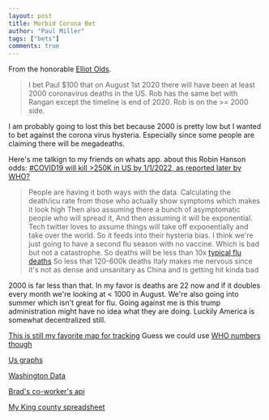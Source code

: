 ```yaml
---
layout: post
title: Morbid Corona Bet
author: "Paul Miller"
tags: ["bets"]
comments: true
---
```


From the honorable [Elliot Olds](https://twitter.com/elliot_olds). 

> I bet Paul $100 that on August 1st 2020 there will have been at least 2000 coronavirus deaths in the US.
> Rob has the same bet with Rangan except the timeline is end of 2020. Rob is on the >= 2000 side.

I am probably going to lost this bet because 2000 is pretty low but I wanted to bet against the corona virus hysteria. Especially since some people are claiming there will be megadeaths.

Here's me talkign to my friends on whats app. about this Robin Hanson odds: [ #COVID19 will kill >250K in US by 1/1/2022, as reported later by WHO? ](https://twitter.com/robinhanson/status/1236438140103069698?s=20)


> People are having it both ways with the data.
> Calculating the death/icu rate from those who actually show symptoms which makes it look high
> Then also assuming there a bunch of asymptomatic people who will spread it,
> And then assuming it will be exponential.
> Tech twitter loves to assume things will take off exponentially and take over the world.
> So it feeds into their hysteria bias.
> I think we're just going to have a second flu season with no vaccine.
> Which is bad but not a catastrophe.
> So deaths will be less than 10x [typical flu deaths](https://www.cdc.gov/flu/about/burden/index.html)
> So less that 120-600k deaths
> Italy makes me nervous since it's not as dense and unsanitary as China and is getting hit kinda bad

2000 is far less than that. In  my favor is deaths are 22 now and if it doubles every month we're looking at <  1000 in August. We're also going into summer which isn't great for flu. Going against me is this trump administration might have no idea what they are doing. Luckily America is somewhat decentralized still.

[This is still my favorite map for tracking](https://coronavirus.jhu.edu/map.html)
Guess we could use [WHO numbers though](https://www.who.int/emergencies/diseases/novel-coronavirus-2019/situation-reports/)

[Us graphs](
https://www.worldometers.info/coronavirus/country/us/)

[Washington Data](https://www.doh.wa.gov/Emergencies/Coronavirus)

[Brad's co-worker's api](https://github.com/ExpDev07/coronavirus-tracker-api)

[My King county spreadsheet](https://docs.google.com/spreadsheets/d/13nhWV4AdGMCpYAS-fCNarz1LD4kMbwQoGnI-VkMrJRQ/edit?usp=sharing)
